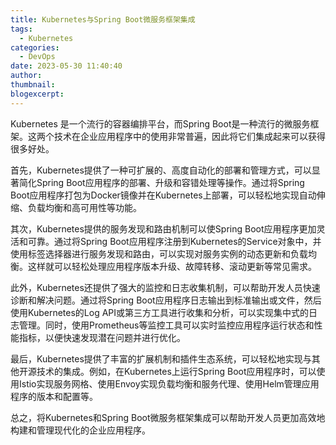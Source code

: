 ```yaml
---
title: Kubernetes与Spring Boot微服务框架集成
tags:
  - Kubernetes
categories:
  - DevOps
date: 2023-05-30 11:40:40
author:
thumbnail:
blogexcerpt:
---
```

Kubernetes 是一个流行的容器编排平台，而Spring Boot是一种流行的微服务框架。这两个技术在企业应用程序中的使用非常普遍，因此将它们集成起来可以获得很多好处。

首先，Kubernetes提供了一种可扩展的、高度自动化的部署和管理方式，可以显著简化Spring Boot应用程序的部署、升级和容错处理等操作。通过将Spring Boot应用程序打包为Docker镜像并在Kubernetes上部署，可以轻松地实现自动伸缩、负载均衡和高可用性等功能。

其次，Kubernetes提供的服务发现和路由机制可以使Spring Boot应用程序更加灵活和可靠。通过将Spring Boot应用程序注册到Kubernetes的Service对象中，并使用标签选择器进行服务发现和路由，可以实现对服务实例的动态更新和负载均衡。这样就可以轻松处理应用程序版本升级、故障转移、滚动更新等常见需求。

此外，Kubernetes还提供了强大的监控和日志收集机制，可以帮助开发人员快速诊断和解决问题。通过将Spring Boot应用程序日志输出到标准输出或文件，然后使用Kubernetes的Log API或第三方工具进行收集和分析，可以实现集中式的日志管理。同时，使用Prometheus等监控工具可以实时监控应用程序运行状态和性能指标，以便快速发现潜在问题并进行优化。

最后，Kubernetes提供了丰富的扩展机制和插件生态系统，可以轻松地实现与其他开源技术的集成。例如，在Kubernetes上运行Spring Boot应用程序时，可以使用Istio实现服务网格、使用Envoy实现负载均衡和服务代理、使用Helm管理应用程序的版本和配置等。

总之，将Kubernetes和Spring Boot微服务框架集成可以帮助开发人员更加高效地构建和管理现代化的企业应用程序。

